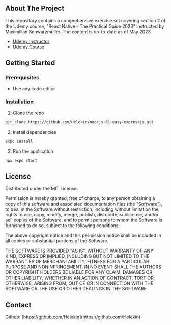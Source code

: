 ## About The Project

This repository contains a comprehensive exercise set covering section 2 of the Udemy course, "React Native - The Practical Guide 2023" instructed by Maximilian Schwarzmüller. The content is up-to-date as of May 2023.

- [Udemy Instructor](https://www.udemy.com/user/maximilian-schwarzmuller/)
- [Udemy Course](https://www.udemy.com/course/react-native-the-practical-guide/)

## Getting Started

### Prerequisites

- Use any code editor

### Installation

1. Clone the repo

```sh
git clone https://github.com/Helekin/nodejs-01-easy-expressjs.git
```

2. Install dependencies

```sh
expo install
```

3. Run the application

```sh
npx expo start
```

## License

Distributed under the MIT License.

Permission is hereby granted, free of charge, to any person obtaining a copy of this software and associated documentation files (the "Software"), to deal in the Software without restriction, including without limitation the rights to use, copy, modify, merge, publish, distribute, sublicense, and/or sell copies of the Software, and to permit persons to whom the Software is furnished to do so, subject to the following conditions:

The above copyright notice and this permission notice shall be included in all copies or substantial portions of the Software.

THE SOFTWARE IS PROVIDED "AS IS", WITHOUT WARRANTY OF ANY KIND, EXPRESS OR IMPLIED, INCLUDING BUT NOT LIMITED TO THE WARRANTIES OF MERCHANTABILITY, FITNESS FOR A PARTICULAR PURPOSE AND NONINFRINGEMENT. IN NO EVENT SHALL THE AUTHORS OR COPYRIGHT HOLDERS BE LIABLE FOR ANY CLAIM, DAMAGES OR OTHER LIABILITY, WHETHER IN AN ACTION OF CONTRACT, TORT OR OTHERWISE, ARISING FROM, OUT OF OR IN CONNECTION WITH THE SOFTWARE OR THE USE OR OTHER DEALINGS IN THE SOFTWARE.

## Contact

Github: [https://github.com/Helekin](https://github.com/Helekin)
